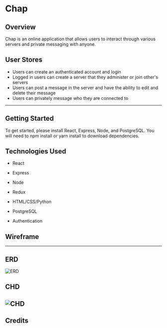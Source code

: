 # Chap

## Overview

Chap is an online application that allows users to interact through various servers and private messaging with anyone.

## User Stores

- Users can create an authenticated account and login
- Logged in users can create a server that they administer or join other's servers
- Users can post a message in the server and have the ability to edit and delete their message
- Users can privately message who they are connected to

---

## Getting Started

To get started, please install React, Express, Node, and PostgreSQL. You will need to npm install or yarn install to download dependencies.

## Technologies Used

- React

- Express

- Node

- Redux

- HTML/CSS/Python

- PostgreSQL

- Authentication

## Wireframe

---

## ERD

![ERD](https://i.imgur.com/Ckql00V.png)

## CHD

## ![CHD](https://i.imgur.com/LM8cl0s.png)

## Credits
